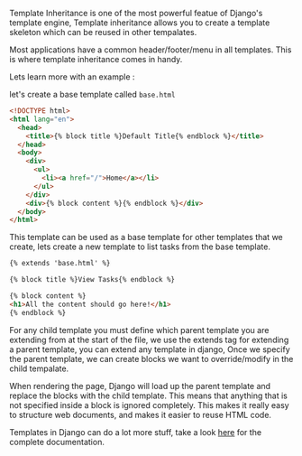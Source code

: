 Template Inheritance is one of the most powerful featue of Django's template engine, Template inheritance allows you to create a template skeleton which can be reused in other tempalates.

Most applications have a common header/footer/menu in all templates. This is where template inheritance comes in handy.

Lets learn more with an example :

let's create a base template called `base.html`

```html
<!DOCTYPE html>
<html lang="en">
  <head>
    <title>{% block title %}Default Title{% endblock %}</title>
  </head>
  <body>
    <div>
      <ul>
        <li><a href="/">Home</a></li>
      </ul>
    </div>
    <div>{% block content %}{% endblock %}</div>
  </body>
</html>
```

This template can be used as a base template for other templates that we create, lets create a new template to list tasks from the base template.

```html
{% extends 'base.html' %} 

{% block title %}View Tasks{% endblock %} 

{% block content %}
<h1>All the content should go here!</h1>
{% endblock %}
```

For any child template you must define which parent template you are extending from at the start of the file, we use the extends tag for extending a parent template, you can extend any template in django,
Once we specify the parent template, we can create blocks we want to override/modify in the child tempalate.

When rendering the page, Django will load up the parent template and replace the blocks with the child template. This means that anything that is not specified inside a block is ignored completely. This makes it really easy to structure web documents, and makes it easier to reuse HTML code.

Templates in Django can do a lot more stuff, take a look [here](https://docs.djangoproject.com/en/4.0/ref/templates/language/) for the complete documentation.